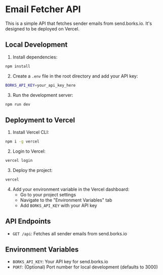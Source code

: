 # Email Fetcher API

This is a simple API that fetches sender emails from send.borks.io. It's designed to be deployed on Vercel.

## Local Development

1. Install dependencies:
```bash
npm install
```

2. Create a `.env` file in the root directory and add your API key:
```bash
BORKS_API_KEY=your_api_key_here
```

3. Run the development server:
```bash
npm run dev
```

## Deployment to Vercel

1. Install Vercel CLI:
```bash
npm i -g vercel
```

2. Login to Vercel:
```bash
vercel login
```

3. Deploy the project:
```bash
vercel
```

4. Add your environment variable in the Vercel dashboard:
   - Go to your project settings
   - Navigate to the "Environment Variables" tab
   - Add `BORKS_API_KEY` with your API key

## API Endpoints

- `GET /api`: Fetches all sender emails from send.borks.io

## Environment Variables

- `BORKS_API_KEY`: Your API key for send.borks.io
- `PORT`: (Optional) Port number for local development (defaults to 3000) 